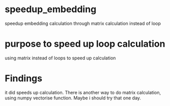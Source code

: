 # speedup_embedding
speedup embedding calculation through matrix calculation instead of loop

# purpose to speed up loop calculation
using matrix instead of loops to speed up calculation

# Findings
it did speeds up calculation.
There is another way to do matrix calculation, using numpy vectorise function. Maybe i should try that one day.
